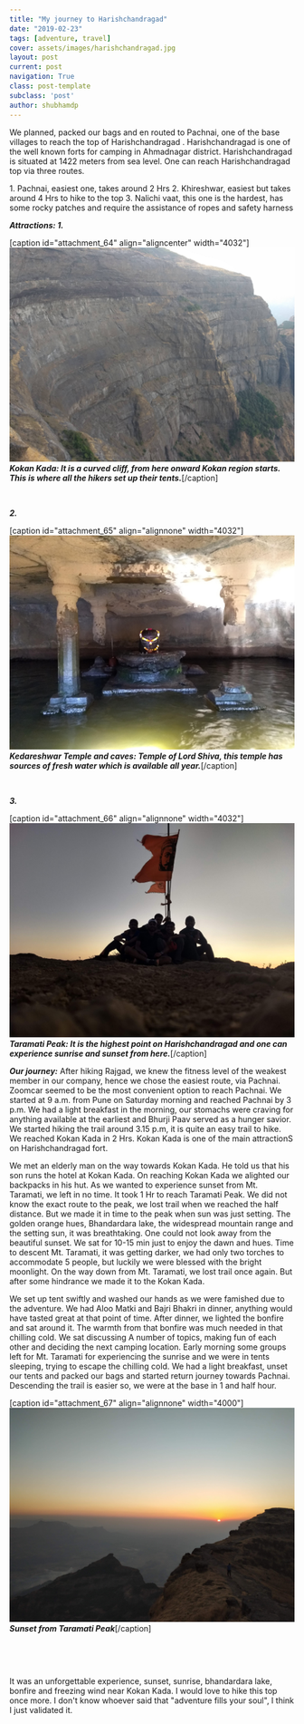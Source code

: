 ```yaml
---
title: "My journey to Harishchandragad"
date: "2019-02-23"
tags: [adventure, travel]
cover: assets/images/harishchandragad.jpg
layout: post
current: post
navigation: True
class: post-template
subclass: 'post'
author: shubhamdp
---
```


We planned, packed our bags and en routed to Pachnai, one of the base villages to reach the top of Harishchandragad . Harishchandragad is one of the well known forts for camping in Ahmadnagar district. Harishchandragad is situated at 1422 meters from sea level. One can reach Harishchandragad top via three routes.

1\. Pachnai, easiest one, takes around 2 Hrs 2. Khireshwar, easiest but takes around 4 Hrs to hike to the top 3. Nalichi vaat, this one is the hardest, has some rocky patches and require the assistance of ropes and safety harness

**_Attractions: 1._**

\[caption id="attachment\_64" align="aligncenter" width="4032"\]![IMG_20190217_070535738.jpg](images/img_20190217_070535738.jpg) **_Kokan Kada: It is a curved cliff, from here onward Kokan region starts. This is where all the hikers set up their tents._**\[/caption\]

 

**_2._**

\[caption id="attachment\_65" align="alignnone" width="4032"\]![IMG_20190217_085332659.jpg](images/img_20190217_085332659.jpg) **_Kedareshwar Temple and caves: Temple of Lord Shiva, this temple has sources of fresh water which is available all year._**\[/caption\]

 

**_3._**

\[caption id="attachment\_66" align="alignnone" width="4032"\]![IMG_20190216_184518435_HDR.jpg](images/img_20190216_184518435_hdr.jpg) **_Taramati Peak: It is the highest point on Harishchandragad and one can experience sunrise and sunset from here._**\[/caption\]

_**Our journey:**_ After hiking Rajgad, we knew the fitness level of the weakest member in our company, hence we chose the easiest route, via Pachnai. Zoomcar seemed to be the most convenient option to reach Pachnai. We started at 9 a.m. from Pune on Saturday morning and reached Pachnai by 3 p.m. We had a light breakfast in the morning, our stomachs were craving for anything available at the earliest and Bhurji Paav served as a hunger savior. We started hiking the trail around 3.15 p.m, it is quite an easy trail to hike. We reached Kokan Kada in 2 Hrs. Kokan Kada is one of the main attractionS on Harishchandragad fort.

We met an elderly man on the way towards Kokan Kada. He told us that his son runs the hotel at Kokan Kada. On reaching Kokan Kada we alighted our backpacks in his hut. As we wanted to experience sunset from Mt. Taramati, we left in no time. It took 1 Hr to reach Taramati Peak. We did not know the exact route to the peak, we lost trail when we reached the half distance. But we made it in time to the peak when sun was just setting. The golden orange hues, Bhandardara lake, the widespread mountain range and the setting sun, it was breathtaking. One could not look away from the beautiful sunset. We sat for 10-15 min just to enjoy the dawn and hues. Time to descent Mt. Taramati, it was getting darker, we had only two torches to accommodate 5 people, but luckily we were blessed with the bright moonlight. On the way down from Mt. Taramati, we lost trail once again. But after some hindrance we made it to the Kokan Kada.

We set up tent swiftly and washed our hands as we were famished due to the adventure. We had Aloo Matki and Bajri Bhakri in dinner, anything would have tasted great at that point of time. After dinner, we lighted the bonfire and sat around it. The warmth from that bonfire was much needed in that chilling cold. We sat discussing A number of topics, making fun of each other and deciding the next camping location. Early morning some groups left for Mt. Taramati for experiencing the sunrise and we were in tents sleeping, trying to escape the chilling cold. We had a light breakfast, unset our tents and packed our bags and started return journey towards Pachnai. Descending the trail is easier so, we were at the base in 1 and half hour.

\[caption id="attachment\_67" align="alignnone" width="4000"\]![IMG_20190216_183447](images/img_20190216_183447.jpg) **_Sunset from Taramati Peak_**\[/caption\]

 

 

It was an unforgettable experience, sunset, sunrise, bhandardara lake, bonfire and freezing wind near Kokan Kada. I would love to hike this top once more. I don't know whoever said that "adventure fills your soul", I think I just validated it.

